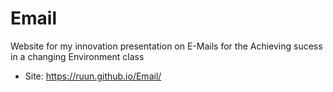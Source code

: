 # Email
Website for my innovation presentation on E-Mails for the Achieving sucess in a changing Environment class

- Site: https://ruun.github.io/Email/
